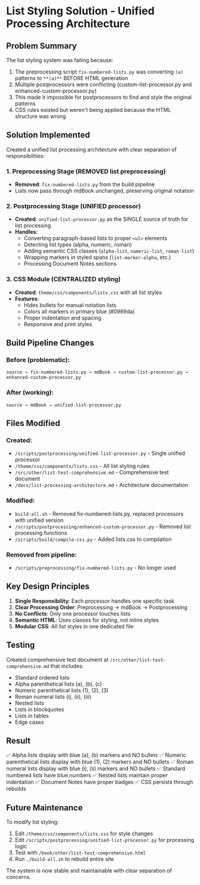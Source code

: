 # List Styling Solution - Unified Processing Architecture

## Problem Summary

The list styling system was failing because:
1. The preprocessing script `fix-numbered-lists.py` was converting `(a)` patterns to `**(a)**` BEFORE HTML generation
2. Multiple postprocessors were conflicting (custom-list-processor.py and enhanced-custom-processor.py)
3. This made it impossible for postprocessors to find and style the original patterns
4. CSS rules existed but weren't being applied because the HTML structure was wrong

## Solution Implemented

Created a unified list processing architecture with clear separation of responsibilities:

### 1. Preprocessing Stage (REMOVED list preprocessing)
- **Removed**: `fix-numbered-lists.py` from the build pipeline
- Lists now pass through mdBook unchanged, preserving original notation

### 2. Postprocessing Stage (UNIFIED processor)
- **Created**: `unified-list-processor.py` as the SINGLE source of truth for list processing
- **Handles**:
  - Converting paragraph-based lists to proper `<ul>` elements
  - Detecting list types (alpha, numeric, roman)
  - Adding semantic CSS classes (`alpha-list`, `numeric-list`, `roman-list`)
  - Wrapping markers in styled spans (`list-marker-alpha`, etc.)
  - Processing Document Notes sections

### 3. CSS Module (CENTRALIZED styling)
- **Created**: `theme/css/components/lists.css` with all list styles
- **Features**:
  - Hides bullets for manual notation lists
  - Colors all markers in primary blue (#0969da)
  - Proper indentation and spacing
  - Responsive and print styles

## Build Pipeline Changes

### Before (problematic):
```
source → fix-numbered-lists.py → mdBook → custom-list-processor.py → enhanced-custom-processor.py
```

### After (working):
```
source → mdBook → unified-list-processor.py
```

## Files Modified

### Created:
- `/scripts/postprocessing/unified-list-processor.py` - Single unified processor
- `/theme/css/components/lists.css` - All list styling rules
- `/src/other/list-test-comprehensive.md` - Comprehensive test document
- `/docs/list-processing-architecture.md` - Architecture documentation

### Modified:
- `build-all.sh` - Removed fix-numbered-lists.py, replaced processors with unified version
- `/scripts/postprocessing/enhanced-custom-processor.py` - Removed list processing functions
- `/scripts/build/compile-css.py` - Added lists.css to compilation

### Removed from pipeline:
- `/scripts/preprocessing/fix-numbered-lists.py` - No longer used

## Key Design Principles

1. **Single Responsibility**: Each processor handles one specific task
2. **Clear Processing Order**: Preprocessing → mdBook → Postprocessing
3. **No Conflicts**: Only one processor touches lists
4. **Semantic HTML**: Uses classes for styling, not inline styles
5. **Modular CSS**: All list styles in one dedicated file

## Testing

Created comprehensive test document at `/src/other/list-test-comprehensive.md` that includes:
- Standard ordered lists
- Alpha parenthetical lists (a), (b), (c)
- Numeric parenthetical lists (1), (2), (3)
- Roman numeral lists (i), (ii), (iii)
- Nested lists
- Lists in blockquotes
- Lists in tables
- Edge cases

## Result

✅ Alpha lists display with blue (a), (b) markers and NO bullets
✅ Numeric parenthetical lists display with blue (1), (2) markers and NO bullets
✅ Roman numeral lists display with blue (i), (ii) markers and NO bullets
✅ Standard numbered lists have blue numbers
✅ Nested lists maintain proper indentation
✅ Document Notes have proper badges
✅ CSS persists through rebuilds

## Future Maintenance

To modify list styling:
1. Edit `/theme/css/components/lists.css` for style changes
2. Edit `/scripts/postprocessing/unified-list-processor.py` for processing logic
3. Test with `/book/other/list-test-comprehensive.html`
4. Run `./build-all.sh` to rebuild entire site

The system is now stable and maintainable with clear separation of concerns.